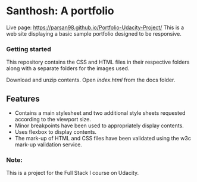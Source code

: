 # Santhosh: A portfolio
Live page: https://parsan98.github.io/Portfolio-Udacity-Project/
This is a web site displaying a basic sample portfolio designed to be responsive.

### Getting started
This repository contains the CSS and HTML files in their respective folders along with a separate folders for the images used.

Download and unzip contents.
Open _index.html_ from the docs folder.

## Features
* Contains a main stylesheet and two additional style sheets requested according to the viewport size.
* Minor breakpoints have been used to appropriately display contents.
* Uses flexbox to display contents.
* The mark-up of HTML and CSS files have been validated using the w3c mark-up validation service.

### Note:
This is a project for the Full Stack I course on Udacity.
